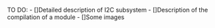 TO DO:
    - []Detailed description of I2C subsystem
    - []Description of the compilation of a module
    - []Some images 
